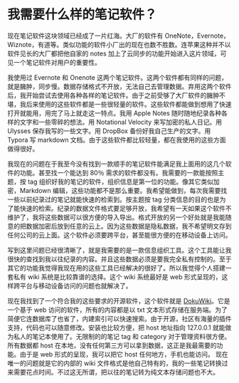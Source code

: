 # 我需要什么样的笔记软件？
现在笔记软件这块领域已经成了一片红海。大厂的软件有 OneNote，Evernote，Wiznote，有道等。类似功能的软件小厂出的现在也数不胜数。连苹果这种并不以软件见长的大厂都把他自家的 notes 加上了云同步的功能开始进入这片领域，可见一个笔记软件对用户的重要性。

我使用过 Evernote 和 Onenote 这两个笔记软件。这两个软件都有同样的问题，就是臃肿，同步慢。数据存储格式不开放，无法自己去管理数据。弃用这两个软件后，我开始尝试去使用各种各样的笔记软件。由于之前受够了大厂软件的臃肿不堪，我后来使用的这些软件都是一些很轻量的软件。这些软件都能做到想用了快速打开就能用，用完了马上就走这一特点。我用 Apple Notes 随时随地纪录各种各样的文字和一些零碎的想法。用 Notational Velocity 来写加密的私人日记。用 Ulysses 保存我写的一些文字。用 DropBox 备份好我自己生产的文字。用 Typora  写 markdown 文档。由于这些软件都比较轻量，都在我使用的这些方面做得很好。

我现在的问题在于我至今没有找到一款顺手的笔记软件能满足我上面用的这几个软件的功能。甚至找一个能达到 80％ 需求的软件都没有。我需要的一款能按照主题，按 tag 组织好我的笔记的软件，组织信息是第一位的功能。像其它类似加密，Markdown 编辑，这些功能都不是那么重要。我希望能做到，每次我需要找一些以前纪录过的笔记就能快速的检索到。按主题按 tag 分类信息的目的也是为了能快速的检索。纪录的数据文件格式要足够开放，我希望有一天如果这个软件不维护了，我将这些数据可以很方便的导入导出。格式开放的另一个好处就是我能随意的把数据加密后放到任意的云上。因为这些数据是隐私数据，我不希望明文存到任何公司的云上面。这个软件必须要跨平台，甚至能很方便的在移动设备上访问。

写到这里问题已经很清晰了，就是我需要的是一款信息组织工具。这个工具能让我很快的查找到我以往纪录的内容。并且这些数据必须是要我完全私有控制的。至于其它的功能我觉得我现在用的这些工具已经解决的很好了。所以我觉得个人搭建一套私有 wiki 系统是比较靠谱的选择。这个 wiki 系统最好是 web 形式呈现的，这样跨平台与移动设备访问的问题也就解决了。

现在我找到了一个符合我的这些要求的开源软件，这个软件就是 [DokuWiki](https://www.dokuwiki.org/)。它是一个基于 web 访问的软件，所有的内容都是以 txt 文本形式存储在服务端。为了简便它连数据库了也省了，内建索引可以快速搜索。由于开源，社区有海量的插件支持，代码也可以随意修改。安装也比较方便，把 host 地址指向 127.0.0.1 就能做为私人的笔记本使用了。无限制的的笔记 tag 和 category 对于管理资料很方便。所有数据都 host 在本地，没有任何第三方可以拿到数据，这正是我最需要的功能。由于是 web 形式的呈现，我可以把它 host 任何地方，手机也能访问。 现在唯一的问题就是它的内部的 wiki 文件格式是他自己特有的，我的一些笔记转换过来需要花点时间。不过这无所谓，把以往的笔记转为纯文本存储问题也不大。
